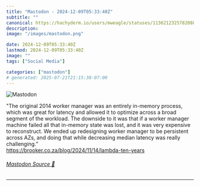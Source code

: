```yaml
---
title: "Mastodon - 2024-12-09T05:33:40Z"
subtitle: ""
canonical: https://hachyderm.io/users/mweagle/statuses/113621232578208840
description:
image: "/images/mastodon.png"

date: 2024-12-09T05:33:40Z
lastmod: 2024-12-09T05:33:40Z
image: ""
tags: ["Social Media"]

categories: ["mastodon"]
# generated: 2025-07-21T21:15:38-07:00
---
```

![Mastodon](/images/mastodon.png)

<p>&quot;The original 2014 worker manager was an entirely in-memory process, which was great for latency and allowed it to optimize across a broad segment of the workload. The downside to it was that if a worker manager machine failed all that in-memory state was lost, and it was very expensive to reconstruct. We ended up redesigning worker manager to be persistent across AZs, and doing that while decreasing median latency was really challenging.”<br /><a href="https://brooker.co.za/blog/2024/11/14/lambda-ten-years" target="_blank" rel="nofollow noopener noreferrer" translate="no"><span class="invisible">https://</span><span class="ellipsis">brooker.co.za/blog/2024/11/14/</span><span class="invisible">lambda-ten-years</span></a></p>


###### [Mastodon Source 🐘](https://hachyderm.io/@mweagle/113621232578208840)

___
